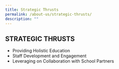```yaml
---
title: Strategic Thrusts
permalink: /about-us/strategic-thrusts/
description: ""
---
```


## STRATEGIC THRUSTS

*   Providing Holistic Education 
*   Staff Development and Engagement
*   Leveraging on Collaboration with School Partners